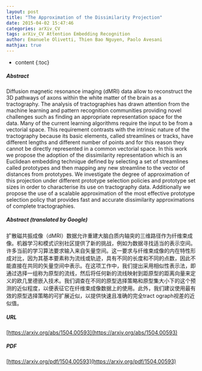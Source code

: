 ```yaml
---
layout: post
title: "The Approximation of the Dissimilarity Projection"
date: 2015-04-02 15:47:46
categories: arXiv_CV
tags: arXiv_CV Attention Embedding Recognition
author: Emanuele Olivetti, Thien Bao Nguyen, Paolo Avesani
mathjax: true
---
```


* content
{:toc}

##### Abstract
Diffusion magnetic resonance imaging (dMRI) data allow to reconstruct the 3D pathways of axons within the white matter of the brain as a tractography. The analysis of tractographies has drawn attention from the machine learning and pattern recognition communities providing novel challenges such as finding an appropriate representation space for the data. Many of the current learning algorithms require the input to be from a vectorial space. This requirement contrasts with the intrinsic nature of the tractography because its basic elements, called streamlines or tracks, have different lengths and different number of points and for this reason they cannot be directly represented in a common vectorial space. In this work we propose the adoption of the dissimilarity representation which is an Euclidean embedding technique defined by selecting a set of streamlines called prototypes and then mapping any new streamline to the vector of distances from prototypes. We investigate the degree of approximation of this projection under different prototype selection policies and prototype set sizes in order to characterise its use on tractography data. Additionally we propose the use of a scalable approximation of the most effective prototype selection policy that provides fast and accurate dissimilarity approximations of complete tractographies.

##### Abstract (translated by Google)
扩散磁共振成像（dMRI）数据允许重建大脑白质内轴突的三维路径作为纤维束成像。机器学习和模式识别社区提供了新的挑战，例如为数据寻找适当的表示空间。许多当前的学习算法要求输入来自矢量空间。这一要求与纤维束成像的内在特性形成对比，因为其基本要素称为流线或轨迹，具有不同的长度和不同的点数，因此不能直接在共同的矢量空间中表示。在这项工作中，我们提出采用相似性表示法，即通过选择一组称为原型的流线，然后将任何新的流线映射到距原型的距离向量来定义的欧几里德嵌入技术。我们调查在不同的原型选择策略和原型集大小下的这个预测的近似程度，以便表征它在纤维束成像数据上的使用。此外，我们建议使用最有效的原型选择策略的可扩展近似，以提供快速且准确的完全tract ograph视差的近似值。

##### URL
[https://arxiv.org/abs/1504.00593](https://arxiv.org/abs/1504.00593)

##### PDF
[https://arxiv.org/pdf/1504.00593](https://arxiv.org/pdf/1504.00593)

